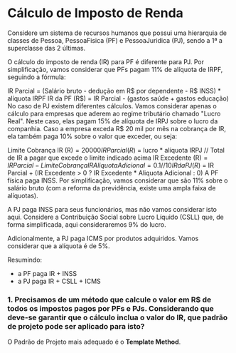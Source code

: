 # Cálculo de Imposto de Renda
Considere um sistema de recursos humanos que possui uma hierarquia de classes de Pessoa, PessoaFisica (PF) e PessoaJuridica (PJ), sendo a 1ª a superclasse das 2 últimas.

O cálculo do imposto de renda (IR) para PF é diferente para PJ. Por simplificação, vamos considerar que PFs pagam 11% de alíquota de IRPF, seguindo a fórmula:

IR Parcial = (Salário bruto - dedução em R$ por dependente - R$ INSS) * alíquota IRPF
IR da PF (R$) = IR Parcial - (gastos saúde + gastos educação)
No caso de PJ existem diferentes cálculos. Vamos considerar apenas o cálculo para empresas que aderem ao regime tributário chamado "Lucro Real". Neste caso, elas pagam 15% de alíquota de IRPJ sobre o lucro da companhia. Caso a empresa exceda R$ 20 mil por mês na cobrança de IR, ela também paga 10% sobre o valor que exceder, ou seja:

Limite Cobrança IR (R$) = 20000
IR Parcial (R$) = lucro * alíquota IRPJ
// Total de IR a pagar que excede o limite indicado acima
IR Excedente (R$) = IR Parcial - Limite Cobrança IR
Aliquota Adicional = 0.1 // 10%
IR da PJ (R$) = IR Parcial + (IR Excedente > 0 ? IR Excedente * Aliquota Adicional  : 0)
A PF física paga INSS. Por simplificação, vamos considerar que são 11% sobre o salário bruto (com a reforma da previdência, existe uma ampla faixa de alíquotas).

A PJ paga INSS para seus funcionários, mas não vamos considerar isto aqui. Considere a Contribuição Social sobre Lucro Líquido (CSLL) que, de forma simplificada, aqui consideraremos 9% do lucro.

Adicionalmente, a PJ paga ICMS por produtos adquiridos. Vamos considerar que a alíquota é de 5%.

Resumindo:

* a PF paga IR + INSS
* a PJ paga IR + CSLL + ICMS

### 1. Precisamos de um método que calcule o valor em R$ de todos os impostos pagos por PFs e PJs. Considerando que deve-se garantir que o cálculo inclua o valor do IR, que padrão de projeto pode ser aplicado para isto?
   O Padrão de Projeto mais adequado é o **Template Method**.




